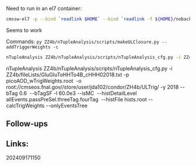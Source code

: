 Need to run in an el7 container:

```bash
cmssw-el7 -p --bind `readlink $HOME` --bind `readlink -f ${HOME}/nobackup/` --bind /uscms_data --bind /cvmfs -- /bin/bash -l
```

Seems to work

Commands: 
``py ZZ4b/nTupleAnalysis/scripts/makeULClosure.py --addTriggerWeights -c``

```bash
nTupleAnalysis ZZ4b/nTupleAnalysis/scripts/nTupleAnalysis_cfg.py -i ZZ4b/fileLists/GluGluToHHTo4B_cHHH02018.txt -p picoAOD_wTrigWeights.root  -o root://cmseos.fnal.gov//store/user/jda102/condor/ZH4b/ULTrig/ -y 2018 --bTag 0.6  --bTagSF -l 60.0e3 --isMC  --histDetailLevel allEvents.passPreSel.threeTag.fourTag  --histFile hists.root --calcTrigWeights --onlyEventsTree
```

nTupleAnalysis ZZ4b/nTupleAnalysis/scripts/nTupleAnalysis_cfg.py -i ZZ4b/fileLists/GluGluToHHTo4B_cHHH02018.txt -p picoAOD_wTrigWeights.root  -o root://cmseos.fnal.gov//store/user/jda102/condor/ZH4b/ULTrig/ -y 2018 --bTag 0.6  --bTagSF -l 60.0e3 --isMC  --histDetailLevel allEvents.passPreSel.threeTag.fourTag  --histFile hists.root --calcTrigWeights --onlyEventsTree



## Follow-ups


## Links: 



202409171150
